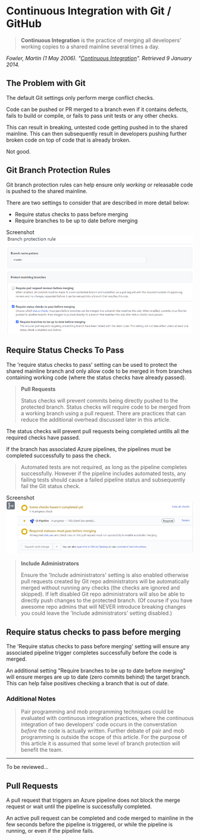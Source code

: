 # Continuous Integration with Git / GitHub

> **Continuous Integration** is the practice of merging all developers' working copies to a shared mainline several times a day.

*Fowler, Martin (1 May 2006). "[Continuous Integration](https://martinfowler.com/articles/continuousIntegration.html)". Retrieved 9 January 2014.*

## The Problem with Git

The default Git settings only perform merge conflict checks.

Code can be pushed or PR merged to a branch even if it contains defects, fails to build or compile, or fails to pass unit tests or any other checks.

This can result in breaking, untested code getting pushed in to the shared mainline. This can then subsequently result in developers pushing further broken code on top of code that is already broken.

Not good. 

## Git Branch Protection Rules

Git branch protection rules can help ensure only *working* or releasable code is pushed to the shared mainline.

There are two settings to consider that are described in more detail below:

- Require status checks to pass before merging
- Require branches to be up to date before merging

Screenshot
![Git branch protection status check settings](git-pipeline-status-check.png)

## Require Status Checks To Pass

The 'require status checks to pass' setting can be used to protect the shared mainline branch and only allow code to be merged in from branches containing working code (where the status checks have already passed).

> **Pull Requests**
>
> Status checks will prevent commits being directly pushed to the protected branch. Status checks will require code to be merged from a working branch using a pull request. There are practices that can reduce the additional overhead discussed later in this article.

The status checks will prevent pull requests being completed untills all the required checks have passed.

If the branch has associated Azure pipelines, the pipelines must be completed successfully to pass the check.

> Automated tests are not required, as long as the pipeline completes successfully. However if the pipeline includes automated tests, any failing tests should cause a failed pipeline status and subsequently fail the Git status check.  

Screenshot
![Git branch protection status check settings](git-pr-pipeline-status-check.png)

> **Include Administrators**
> 
> Ensure the 'Include administrators' setting is also enabled otherwise pull requests created by Git repo administrators will be automatically merged without running any checks (the checks are ignored and skipped). If left disabled Git repo administrators will also be able to directly push changes to the protected branch. (Of course if you have awesome repo admins that will NEVER introduce breaking changes you could leave the 'Include administrators' setting disabled.) 

## Require status checks to pass before merging

The 'Require status checks to pass before merging' setting will ensure any associated pipeline trigger completes successfully before the code is merged.

An additional setting "Require branches to be up to date before merging" will ensure merges are up to date (zero commits behind) the target branch. This can help false positives checking a branch that is out of date. 


### Additional Notes

> Pair programming and mob programming techniques could be evaluated with continuous integration practices, where the continuous integration of two developers' code occurs in the converstation *before* the code is actually written. Further debate of pair and mob programming is outside the scope of this article. For the purpose of this article it is assumed that some level of branch protection will benefit the team. 

---
To be reviewed...

## Pull Requests

A pull request that triggers an Azure pipeline does not block the merge request or wait until the pipeline is successfully completed. 

An active pull request can be completed and code merged to mainline in the few seconds before the pipeline is triggered, or while the pipeline is running, or even if the pipeline fails.



